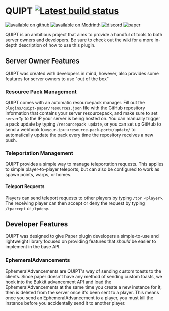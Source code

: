 # QUIPT [![Latest build status](https://ci.vanillaflux.com/job/quipt-paper/badge/icon)](https://ci.vanillaflux.com/job/quipt-paper)
[![available on github](https://cdn.jsdelivr.net/npm/@intergrav/devins-badges@3/assets/cozy/available/github_vector.svg)](https://github.com/QuickScythe/QUIPT)
[![available on Modrinth](https://cdn.jsdelivr.net/npm/@intergrav/devins-badges@3/assets/cozy/available/modrinth_vector.svg)](https://www.modrinth.com/plugin/QUIPT)
[![discord](https://cdn.jsdelivr.net/npm/@intergrav/devins-badges@3/assets/cozy/social/discord-singular_vector.svg)](https://discord.gg/EhfMJmjTXh)
[![paper](https://cdn.jsdelivr.net/npm/@intergrav/devins-badges@3/assets/cozy/supported/paper_vector.svg)](https://papermc.io/downloads/paper)

QUIPT is an ambitious project that aims to provide a handful of tools to both server owners and developers. Be sure to check out the [wiki](https://github.com/QuickScythe/QUIPT/wiki) for a more in-depth description of how to use this plugin.

## Server Owner Features
QUIPT was created with developers in mind, however, also provides some features for server owners to use "out of the box"

### Resource Pack Management
QUIPT comes with an automatic resourcepack manager. Fill out the `plugins/quipt-paper/resources.json` file with the GitHub repository information that contains your server resourcepack, and make sure to set `serverIp` to the IP your server is being hosted on. You can manually trigger a pack update by typing `/resourcepack update`, or you can set up GitHub to send a webhook to`<your-ip>:<resource-pack-port>/update/` to automatically update the pack every time the repository receives a new push.

### Teleportation Management
QUIPT provides a simple way to manage teleportation requests. This applies to simple player-to-player teleports, but can also be configured to work as spawn points, warps, or homes.

#### Teleport Requests
Players can send teleport requests to other players by typing `/tpr <player>`. The receiving player can then accept or deny the request by typing `/tpaccept` or `/tpdeny`.

## Developer Features
QUIPT was designed to give Paper plugin developers a simple-to-use and lightweight library focused on providing features that _should_ be easier to implement in the base API.

### EphemeralAdvancements
EphemeralAdvancements are QUIPT's way of sending custom toasts to the clients. Since paper doesn't have any method of sending custom toasts, we hook into the Bukkit advancement API and load the EphemeralAdvancements at the same time you create a new instance for it, then is deleted from the server once it's been sent to a player. This means once you send an EphemeralAdvancement to a player, you must kill the instance before you accidentally send it to another player.
